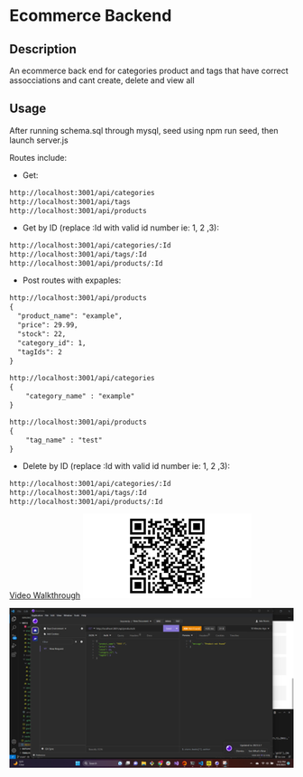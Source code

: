 # Ecommerce Backend

## Description

An ecommerce back end for categories product and tags that have correct assocciations and cant create, delete and view all


## Usage

After running schema.sql through mysql, seed using npm run seed, then launch server.js

Routes include:
- Get:
```    
http://localhost:3001/api/categories
http://localhost:3001/api/tags
http://localhost:3001/api/products
```

- Get by ID (replace :Id with valid id number ie: 1, 2 ,3):
```  
http://localhost:3001/api/categories/:Id
http://localhost:3001/api/tags/:Id
http://localhost:3001/api/products/:Id
```

- Post routes with expaples:
```
http://localhost:3001/api/products
{
  "product_name": "example",
  "price": 29.99,
  "stock": 22,
  "category_id": 1,
  "tagIds": 2
}
```
```
http://localhost:3001/api/categories
{
    "category_name" : "example"
}
```

```
http://localhost:3001/api/products
{
    "tag_name" : "test"
}
```
- Delete by ID (replace :Id with valid id number ie: 1, 2 ,3):
```  
http://localhost:3001/api/categories/:Id
http://localhost:3001/api/tags/:Id
http://localhost:3001/api/products/:Id
```

[Video Walkthrough](https://drive.google.com/file/d/153CZ2cHCC_vJntd8jM5c-Edg0NBh8rAD/view)
![QR code](image.png)


![Insomnia tes](Develop/assets/ecomback.png)